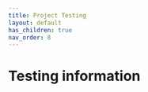 ```yaml
---
title: Project Testing
layout: default
has_children: true
nav_order: 8
---
```


# Testing information
